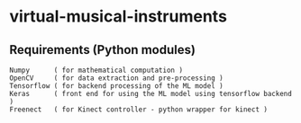 # virtual-musical-instruments

## Requirements (Python modules)
	Numpy      ( for mathematical computation )
	OpenCV     ( for data extraction and pre-processing )
	Tensorflow ( for backend processing of the ML model )
	Keras      ( front end for using the ML model using tensorflow backend )
	Freenect   ( for Kinect controller - python wrapper for kinect )
	
